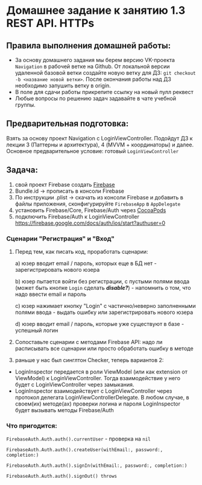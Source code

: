 # Домашнее задание к занятию 1.3 	REST API. HTTPs

## Правила выполнения домашней работы:
* За основу домашнего задания мы берем версию VK-проекта `Navigation` в рабочей ветке на Github.
От локальной версии удаленной базовой ветки создайте новую ветку для ДЗ: `git checkout -b <название новой ветки>`.
После окончания работы над ДЗ необходимо запушить ветку в origin.
* В поле для сдачи работы прикрепите ссылку на новый пулл реквест
* Любые вопросы по решению задач задавайте в чате учебной группы.

## Предварительная подготовка:
Взять за основу проект Navigation с LoginViewController.
Подойдут ДЗ к лекции 3 (Паттерны и архитектура), 4 (MVVM + координаторы) и далее.
Основное предварительное условие: готовый `LoginViewController`

## Задача:

1. свой проект Firebase создать  [Firebase](https://firebase.google.com/docs/ios/setup)
2. Bundle.id -> прописать в консоли Firebase
3. По инструкции .plist -> скачать из консоли Firebase и добавить в файлы приложения, сконфигурируйте `FirebaseApp` в `AppDelegate`
4. установить Firebase/Core, Firebase/Auth через [CocoaPods](https://cocoapods.org)
5. подключить Firebase/Auth к LoginViewController
https://firebase.google.com/docs/auth/ios/start?authuser=0

### Сценарии "Регистрация" и "Вход"

1. Перед тем, как писать код, проработать сценарии:

   a) юзер вводит email / пароль, которых еще в БД нет - зарегистрировать нового юзера

   b) юзер пытается войти без регистрации, с пустыми полями ввода (может быть кнопке `Login` сделать ***disable?***) - напомнить о том, что надо ввести email и пароль

   c) юзер нажимает кнопку "Login" с частично/неверно заполненными полями ввода - выдать ошибку или зарегистрировать нового юзера

   d) юзер вводит email / пароль, которые уже существуют в базе - успешный логин

2. Сопоставьте сценарии с методами Firebase API: надо ли расписывать все сценарии или просто обработать ошибку в методе

3. раньше у нас был синглтон Checker, теперь вариантов 2:
- LoginInspector передается в роли ViewModel (или как extension от ViewModel) к LoginViewController. Тогда взаимодействие у него будет с LoginViewController через замыкания.
- LoginInspector взаимодействует с LoginViewController через протокол делегата LoginViewControllerDelegate.
В любом случае, в своем(их) методе(ах) проверки логина и пароля LoginInspector будет вызывать методы Firebase/Auth

### Что пригодится:

`FirebaseAuth.Auth.auth().currentUser` - проверка на `nil`

`FirebaseAuth.Auth.auth().createUser(withEmail:, password:, completion:)`

`FirebaseAuth.Auth.auth().signIn(withEmail:, password:, completion:)`

`FirebaseAuth.Auth.auth().signOut() throws`
